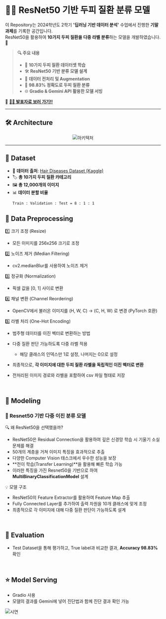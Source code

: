 # 💇‍♀️ ResNet50 기반 두피 질환 분류 모델

이 Repository는 2024학년도 2학기 **'딥러닝 기반 데이터 분석'** 수업에서 진행한 **기말 과제**를 기록한 공간입니다.  
ResNet50을 활용하여 **10가지 두피 질환을 다중 라벨 분류**하는 모델을 개발하였습니다. 🚀  

> **🔍 주요 내용**
> - 📌 **10가지 두피 질환 데이터셋 학습**
> - 🛠️ **ResNet50 기반 분류 모델 설계**
> - 🤖 **데이터 전처리 및 Augmentation**
> - 🎯 **98.83% 정확도로 두피 질환 분류**
> - 🌐 **Gradio & Gemini API 활용한 모델 서빙**  

📄 **[👩‍🏫 발표자료 보러 가기‼️](./[딥러닝]발표자료_9_김예진.pdf)**  

---

## 🛠️ Architecture  
<p align="center">
  <img alt="아키텍처" src="https://github.com/user-attachments/assets/1f66371d-55f5-4365-a079-96ca32e858f2"/>
</p>

---

## 🧬 Dataset
- 📂 **데이터 출처**: [Hair Diseases Dataset (Kaggle)](https://www.kaggle.com/datasets/sundarannamalai/hair-diseases/data)  
- 🏷️ **총 10가지 두피 질환 카테고리**
- 🖼️ **총 12,000개의 이미지**
- 📊 **데이터 분할 비율**
  ```bash
  Train : Validation : Test = 8 : 1 : 1

## 🤖 Data Preprocessing 
1️⃣ 크기 조정 (Resize)
- 모든 이미지를 256x256 크기로 조정 <br>

2️⃣ 노이즈 제거 (Median Filtering)
- cv2.medianBlur를 사용하여 노이즈 제거 <br>

3️⃣ 정규화 (Normalization)
- 픽셀 값을 [0, 1] 사이로 변환 <br>

4️⃣ 채널 변환 (Channel Reordering)
- OpenCV에서 불러온 이미지를 (H, W, C) → (C, H, W) 로 변경 (PyTorch 호환) <br>

5️⃣ 라벨 처리 (One-Hot Encoding) <br>
- 범주형 데이터를 이진 벡터로 변환하는 방법
- 다중 질환 판단 가능하도록 다중 라벨 적용
  - 해당 클래스의 인덱스만 1로 설정, 나머지는 0으로 설정

- 최종적으로, **각 이미지에 대한 두피 질환 라벨을 독립적인 이진 벡터로 변환**
- 전처리된 이미지 경로와 라벨을 포함하여 csv 파일 형태로 저장

<br>

## 🌳 Modeling
### 🎯 Resnet50 기반 다중 이진 분류 모델 

🔍 왜 ResNet50을 선택했을까?
- ResNet50은 Residual Connection을 활용하여 깊은 신경망 학습 시 기울기 소실 문제를 해결
- 50개의 계층을 거쳐 이미지 특징을 효과적으로 추출
- 다양한 Computer Vision 태스크에서 우수한 성능을 보장
- **전이 학습(Transfer Learning)**을 활용해 빠른 학습 가능
- 이러한 특징을 가진 Resnet50을 기반으로 하여 **MultiBinaryClassificationModel** 설계


💡 모델 구조
- ResNet50의 Feature Extractor를 활용하여 Feature Map 추출
- Fully Connected Layer를 추가하여 출력 차원을 10개 클래스에 맞게 조정
- 최종적으로 각 이미지에 대해 다중 질환 판단이 가능하도록 설계



<br>

## 🧐 Evaluation
- Test Dataset을 통해 평가하고, True label과 비교한 결과, **Accuracy 98.83%** 확인

<br>

## ⭐ Model Serving 
- Gradio 사용
- 모델의 결과를 Gemini에 넣어 진단법과 함께 진단 결과 확인 가능

<img alt="시연" src="https://github.com/user-attachments/assets/1f2a4090-b199-4705-a574-427d11b8740d" />
